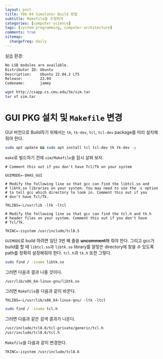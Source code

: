 ```yaml
---
layout: post
title: Y86-84 Simulator Build 방법
subtitle: Makefile을 수정하자
categories: [computer-science]
tags: [system-programming, computer-architecture]
comments: true
sitemap:
  changefreq: daily
---
```


실습 환경: 
```bash
No LSB modules are available.
Distributor ID: Ubuntu
Description:    Ubuntu 22.04.2 LTS
Release:        22.04
Codename:       jammy
```

```bash
wget http://csapp.cs.cmu.edu/3e/sim.tar
tar xf sim.tar
```

# GUI PKG 설치 및 `Makefile` 변경

GUI 버전으로 Build하기 위해서는 `tk`, `tk-dev`, `tcl`, `tcl-dev` package를 미리 설치해 줘야 한다.

```bash
sudo apt update && sudo apt install tcl tcl-dev tk tk-dev -y
```

`make`로 빌드하기 전에 `sim/Makefile`을 잠시 살펴 보자.

```
# Comment this out if you don't have Tcl/Tk on your system

GUIMODE=-DHAS_GUI

# Modify the following line so that gcc can find the libtcl.so and
# libtk.so libraries on your system. You may need to use the -L option
# to tell gcc which directory to look in. Comment this out if you
# don't have Tcl/Tk.

TKLIBS=-L/usr/lib -ltk -ltcl

# Modify the following line so that gcc can find the tcl.h and tk.h
# header files on your system. Comment this out if you don't have
# Tcl/Tk.

TKINC=-isystem /usr/include/tcl8.5
```

`GUIMODE`로 build 하려면 일단 3번 째 줄을 **uncomment**해 줘야 한다. 그리고 gcc가 build를 할 때 `libtcl.so`과 `libtk.so` library를 알맞은 directory에 찾을 수 있도록 path를 정확히 설정해줘야 한다. `tcl.h`과 `tk.h` 또한 그렇다.

```bash
sudo find / -iname libtk.so
```

그러면 다음과 결과 나올 것이다.

```bash
/usr/lib/x86_64-linux-gnu/libtk.so
```

그러면 `Makefile`을 다음과 같이 바꾼다.

```
TKLIBS=-L/usr/lib/x86_64-linux-gnu/ -ltk -ltcl
```

```bash
sudo find / -iname tcl.h
```

그러면 다음과 같은 검색 결과가 나온다.

```bash
/usr/include/tcl8.6/tcl-private/generic/tcl.h
/usr/include/tcl8.6/tcl.h
```

`Makefile`을 다음과 같이 변경한다.

```
TKINC=-isystem /usr/include/tcl8.6
```
